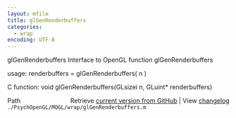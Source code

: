 ```yaml
---
layout: mfile
title: glGenRenderbuffers
categories:
  - wrap
encoding: UTF-8
---
```


glGenRenderbuffers  Interface to OpenGL function glGenRenderbuffers

usage:  renderbuffers = glGenRenderbuffers( n )

C function:  void glGenRenderbuffers(GLsizei n, GLuint\* renderbuffers)


<div class="code_header" style="text-align:right;">
  <span style="float:left;">Path&nbsp;&nbsp;</span> <span class="counter">Retrieve <a href=
  "https://raw.github.com/Psychtoolbox-3/Psychtoolbox-3/beta/./PsychOpenGL/MOGL/wrap/glGenRenderbuffers.m">current version from GitHub</a> | View <a href=
  "https://github.com/Psychtoolbox-3/Psychtoolbox-3/commits/beta/./PsychOpenGL/MOGL/wrap/glGenRenderbuffers.m">changelog</a></span>
</div>
<div class="code">
  <code>./PsychOpenGL/MOGL/wrap/glGenRenderbuffers.m</code>
</div>
